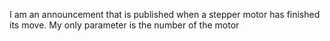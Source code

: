 I am an announcement that is published when a stepper motor has finished its move.
My only parameter is the number of the motor